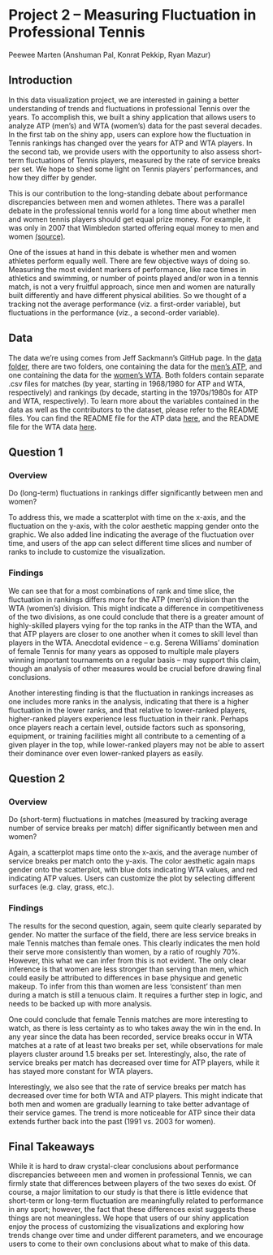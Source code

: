 Project 2 – Measuring Fluctuation in Professional Tennis
================
Peewee Marten (Anshuman Pal, Konrat Pekkip, Ryan Mazur)

## Introduction

In this data visualization project, we are interested in gaining a
better understanding of trends and fluctuations in professional Tennis
over the years. To accomplish this, we built a shiny application that
allows users to analyze ATP (men’s) and WTA (women’s) data for the past
several decades. In the first tab on the shiny app, users can explore
how the fluctuation in Tennis rankings has changed over the years for
ATP and WTA players. In the second tab, we provide users with the
opportunity to also assess short-term fluctuations of Tennis players,
measured by the rate of service breaks per set. We hope to shed some
light on Tennis players’ performances, and how they differ by gender.

This is our contribution to the long-standing debate about performance
discrepancies between men and women athletes. There was a parallel
debate in the professional tennis world for a long time about whether
men and women tennis players should get equal prize money. For example,
it was only in 2007 that Wimbledon started offering equal money to men
and women
[(source)](https://www.espn.com/tennis/story/_/id/24599816/us-open-follow-money-how-pay-gap-grand-slam-tennis-closed).

One of the issues at hand in this debate is whether men and women
athletes perform equally well. There are few objective ways of doing so.
Measuring the most evident markers of performance, like race times in
athletics and swimming, or number of points played and/or won in a
tennis match, is not a very fruitful approach, since men and women are
naturally built differently and have different physical abilities. So we
thought of a tracking not the average performance (viz. a first-order
variable), but fluctuations in the performance (viz., a second-order
variable).

## Data

The data we’re using comes from Jeff Sackmann’s GitHub page. In the
[data folder](../data), there are two folders, one containing the data
for the [men’s ATP](../data/atp), and one containing the data for the
[women’s WTA](data/wta). Both folders contain separate .csv files for
matches (by year, starting in 1968/1980 for ATP and WTA, respectively)
and rankings (by decade, starting in the 1970s/1980s for ATP and WTA,
respectively). To learn more about the variables contained in the data
as well as the contributors to the dataset, please refer to the README
files. You can find the README file for the ATP data
[here](../data/atp/README.md), and the README file for the WTA data
[here](../data/wta/README.md).

## Question 1

### Overview

Do (long-term) fluctuations in rankings differ significantly between men
and women?

To address this, we made a scatterplot with time on the x-axis, and the
fluctuation on the y-axis, with the color aesthetic mapping gender onto
the graphic. We also added line indicating the average of the
fluctuation over time, and users of the app can select different time
slices and number of ranks to include to customize the visualization.

### Findings

We can see that for a most combinations of rank and time slice, the
fluctuation in rankings differs more for the ATP (men’s) division than
the WTA (women’s) division. This might indicate a difference in
competitiveness of the two divisions, as one could conclude that there
is a greater amount of highly-skilled players vying for the top ranks in
the ATP than the WTA, and that ATP players are closer to one another
when it comes to skill level than players in the WTA. Anecdotal evidence
– e.g. Serena Williams’ domination of female Tennis for many years as
opposed to multiple male players winning important tournaments on a
regular basis – may support this claim, though an analysis of other
measures would be crucial before drawing final conclusions.

Another interesting finding is that the fluctuation in rankings
increases as one includes more ranks in the analysis, indicating that
there is a higher fluctuation in the lower ranks, and that relative to
lower-ranked players, higher-ranked players experience less fluctuation
in their rank. Perhaps once players reach a certain level, outside
factors such as sponsoring, equipment, or training facilities might all
contribute to a cementing of a given player in the top, while
lower-ranked players may not be able to assert their dominance over even
lower-ranked players as easily.

## Question 2

### Overview

Do (short-term) fluctuations in matches (measured by tracking average
number of service breaks per match) differ significantly between men and
women?

Again, a scatterplot maps time onto the x-axis, and the average number
of service breaks per match onto the y-axis. The color aesthetic again
maps gender onto the scatterplot, with blue dots indicating WTA values,
and red indicating ATP values. Users can customize the plot by selecting
different surfaces (e.g. clay, grass, etc.).

### Findings

The results for the second question, again, seem quite clearly separated
by gender. No matter the surface of the field, there are less service
breaks in male Tennis matches than female ones. This clearly indicates
the men hold their serve more consistently than women, by a ratio of
roughly 70%. However, this what we can infer from this is not evident.
The only clear inference is that women are less stronger than serving
than men, which could easily be attributed to differences in base
physique and genetic makeup. To infer from this than women are less
‘consistent’ than men during a match is still a tenuous claim. It
requires a further step in logic, and needs to be backed up with more
analysis.

One could conclude that female Tennis matches are more interesting to
watch, as there is less certainty as to who takes away the win in the
end. In any year since the data has been recorded, service breaks occur
in WTA matches at a rate of at least two breaks per set, while
observations for male players cluster around 1.5 breaks per set.
Interestingly, also, the rate of service breaks per match has decreased
over time for ATP players, while it has stayed more constant for WTA
players.

Interestingly, we also see that the rate of service breaks per match has
decreased over time for both WTA and ATP players. This might indicate
that both men and women are gradually learning to take better advantage
of their service games. The trend is more noticeable for ATP since their
data extends further back into the past (1991 vs. 2003 for women).

## Final Takeaways

While it is hard to draw crystal-clear conclusions about performance
discrepancies betweeen men and women in professional Tennis, we can
firmly state that differences between players of the two sexes do exist.
Of course, a major limitation to our study is that there is little
evidence that short-term or long-term fluctuation are meaningfully
related to performance in any sport; however, the fact that these
differences exist suggests these things are not meaningless. We hope
that users of our shiny application enjoy the process of customizing the
visualizations and exploring how trends change over time and under
different parameters, and we encourage users to come to their own
conclusions about what to make of this data.
